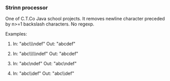 ### Strinп processor
One of C.T.Co Java school projects.
It removes newline character preceded by n>=1 backslash characters. No regexp.

Examples:

1.  In: "abc\\\\\ndef"
    Out: "abcdef"

2.  In: "abc\\\\\\\\\ndef"
    Out: "abcdef"

3.  In: "abc\ndef"
    Out: "abc\ndef"

4.  In: "abc\\\\def"
    Out: "abc\\\\def"